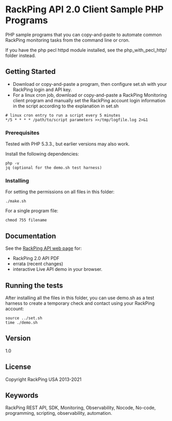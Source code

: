 # RackPing API 2.0 Client Sample PHP Programs

PHP sample programs that you can copy-and-paste to automate common RackPing monitoring tasks from the command line or cron.

If you have the php pecl httpd module installed, see the php_with_pecl_http/ folder instead.

## Getting Started

* Download or copy-and-paste a program, then configure set.sh with your RackPing login and API key.
* For a linux cron job, download or copy-and-paste a RackPing Monitoring client program and manually set the RackPing account login information in the script according to the explanation in set.sh

```
# linux cron entry to run a script every 5 minutes
*/5 * * * * /path/to/script parameters >>/tmp/logfile.log 2>&1
```

### Prerequisites

Tested with PHP 5.3.3., but earlier versions may also work.

Install the following dependencies:

```
php -v
jq (optional for the demo.sh test harness)
```

### Installing

For setting the permissions on all files in this folder:

```
./make.sh
```

For a single program file:

```
chmod 755 filename
```

## Documentation

See the [RackPing API web page](https://www.rackping.com/api.html) for:

* RackPing 2.0 API PDF
* errata (recent changes)
* interactive Live API demo in your browser.

## Running the tests

After installing all the files in this folder, you can use demo.sh as a test harness to create a temporary check and contact using your RackPing account:

```
source ../set.sh
time ./demo.sh
```

## Version

1.0

## License

Copyright RackPing USA 2013-2021

## Keywords

RackPing REST API, SDK, Monitoring, Observability, Nocode, No-code, programming, scripting, observability, automation.

